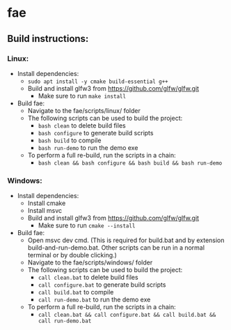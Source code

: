 # fae

## Build instructions:

### Linux:

- Install dependencies:
    - `sudo apt install -y cmake build-essential g++`
    - Build and install glfw3 from https://github.com/glfw/glfw.git
        - Make sure to run `make install`
- Build fae:
    - Navigate to the fae/scripts/linux/ folder
    - The following scripts can be used to build the project:
        - `bash clean` to delete build files
        - `bash configure` to generate build scripts
        - `bash build` to compile
        - `bash run-demo` to run the demo exe
    - To perform a full re-build, run the scripts in a chain:
        - `bash clean && bash configure && bash build && bash run-demo`

### Windows:

- Install dependencies:
    - Install cmake
    - Install msvc
    - Build and install glfw3 from https://github.com/glfw/glfw.git
        - Make sure to run `cmake --install`
- Build fae:
    - Open msvc dev cmd. (This is required for build.bat and by extension build-and-run-demo.bat. Other scripts can be run in a normal terminal or by double clicking.)
    - Navigate to the fae/scripts/windows/ folder
    - The following scripts can be used to build the project:
        - `call clean.bat` to delete build files
        - `call configure.bat` to generate build scripts
        - `call build.bat` to compile
        - `call run-demo.bat` to run the demo exe
    - To perform a full re-build, run the scripts in a chain:
        - `call clean.bat && call configure.bat && call build.bat && call run-demo.bat`
